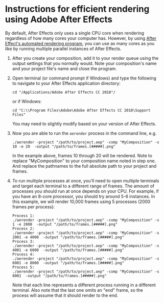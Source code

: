 # Instructions for efficient rendering using Adobe After Effects

By default, After Effects only uses a single CPU core when rendering regardless of how many cores your computer has. However, by using [After Effect's automated rendering program](https://helpx.adobe.com/after-effects/using/automated-rendering-network-rendering.html), you can use as many cores as you like by running multiple parallel instances of After Effects.

1. After you create your composition, add it to your render queue using the output settings that you normally would. Note your composition's name and your project file's name and close the program.

2. Open terminal (or command prompt if Windows) and type the following to navigate to your After Effects application directory:

   ```
   cd "/Applications/Adobe After Effects CC 2018"/
   ```
   
   or if Windows:
   
   ```
   cd "C:\\Program Files\Adobe\Adobe After Effects CC 2018\Support Files"
   ```
   
   You may need to slightly modify based on your version of After Effects.
   
3. Now you are able to run the `aerender` process in the command line, e.g.

   ```
   ./aerender -project "/path/to/project.aep" -comp "MyComposition" -s 10 -e 20  -output "/path/to/frames.[#####].png"
   ```
   
   In the example above, frames 10 through 20 will be rendered.  Note to replace "MyComposition" to your composition name noted in step one.  And replace the pathnames to the full absolute path to your project and frames. 
   
4. To run multiple processes at once, you'll need to open multiple terminals and target each terminal to a different range of frames. The amount of processes you should run at once depends on your CPU.  For example, if you have an 8-core processor, you should try around 5-6 instances.  In this example, we will render 10,000 frames using 5 processes (2000 frames per process):

   ```
   Process 1:
   ./aerender -project "/path/to/project.aep" -comp "MyComposition" -s 1 -e 2000  -output "/path/to/frames.[#####].png"
   Process 2:
   ./aerender -project "/path/to/project.aep" -comp "MyComposition" -s 2001 -e 4000  -output "/path/to/frames.[#####].png"
   Process 3:
   ./aerender -project "/path/to/project.aep" -comp "MyComposition" -s 4001 -e 6000  -output "/path/to/frames.[#####].png"
   Process 4:
   ./aerender -project "/path/to/project.aep" -comp "MyComposition" -s 6001 -e 8000  -output "/path/to/frames.[#####].png"
   Process 5:
   ./aerender -project "/path/to/project.aep" -comp "MyComposition" -s 8001  -output "/path/to/frames.[#####].png"
   ```
   
   Note that each line represents a different process running in a different terminal.  Also note that the last one omits an "end" frame, so the process will assume that it should render to the end.
